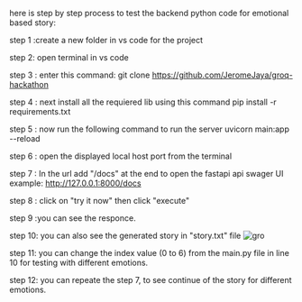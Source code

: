 here is step by step process to test the backend python code for emotional based story:

step 1 :create a new folder in vs code for the project

step 2: open terminal in vs code

step 3 : enter this command:
  git clone https://github.com/JeromeJaya/groq-hackathon

step 4 : next install all the requiered lib using this command
  pip install -r requirements.txt

step 5 : now run the following command to run the server
  uvicorn main:app --reload

step 6 : open the displayed local host port from the terminal

step 7 : In the url add "/docs" at the end to open the fastapi api swager UI
 example: http://127.0.0.1:8000/docs

step 8 : click on "try it now" then click "execute"

step 9 :you can see the responce.

step 10: you can also see the generated story in "story.txt" file
  ![gro](https://github.com/user-attachments/assets/7cdce34b-3d39-4ecd-980d-c3fcea51af39)

step 11: you can change the index value (0 to 6) from the main.py file in line 10 for testing with different emotions.

step 12: you can repeate the step 7, to see continue of the story for different emotions.
